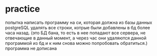 # practice
попытка написать программу на си, которая должна из базы данных postgreSQL удалять все строки, котрые были добавлены в бд более часа назад. (это БД бана, то есть в нее попадают все сервера, не отвечающие в данный момент, а через час они удаляются данной программой из бд и к ним снова можно попробовать обратиться.)
программа не дописана
